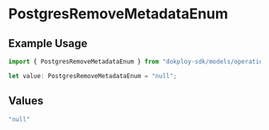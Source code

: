 # PostgresRemoveMetadataEnum

## Example Usage

```typescript
import { PostgresRemoveMetadataEnum } from "dokploy-sdk/models/operations";

let value: PostgresRemoveMetadataEnum = "null";
```

## Values

```typescript
"null"
```
